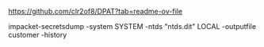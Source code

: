 https://github.com/clr2of8/DPAT?tab=readme-ov-file


impacket-secretsdump -system SYSTEM -ntds "ntds.dit" LOCAL -outputfile customer -history
